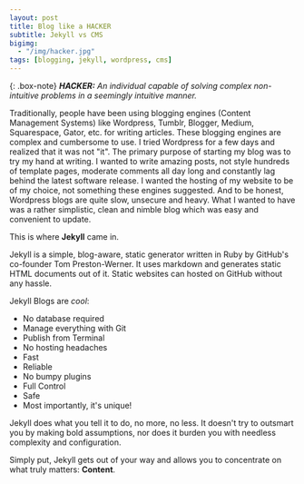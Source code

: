 ```yaml
---
layout: post
title: Blog like a HACKER
subtitle: Jekyll vs CMS
bigimg: 
  - "/img/hacker.jpg"
tags: [blogging, jekyll, wordpress, cms]
---
```


{: .box-note}
***HACKER:*** *An individual capable of solving complex non-intuitive problems in a seemingly intuitive manner.*

Traditionally, people have been using blogging engines (Content Management Systems) like Wordpress, Tumblr, Blogger, Medium, Squarespace, Gator, etc. for writing articles. These blogging engines are complex and cumbersome to use. I tried Wordpress for a few days and realized that it was not "it". The primary purpose of starting my blog was to try my hand at writing. I wanted to write amazing posts, not style hundreds of template pages, moderate comments all day long and constantly lag behind the latest software release. I wanted the hosting of my website to be of my choice, not something these engines suggested. And to be honest, Wordpress blogs are quite slow, unsecure and heavy. What I wanted to have was a rather simplistic, clean and nimble blog which was easy and convenient to update.

This is where **Jekyll** came in.

Jekyll is a simple, blog-aware, static generator written in Ruby by GitHub's co-founder Tom Preston-Werner. It uses markdown and generates static HTML documents out of it. Static websites can hosted on GitHub without any hassle.

Jekyll Blogs are *cool*:

- No database required
- Manage everything with Git
- Publish from Terminal
- No hosting headaches
- Fast
- Reliable
- No bumpy plugins
- Full Control
- Safe
- Most importantly, it's unique!

Jekyll does what you tell it to do, no more, no less. It doesn't try to outsmart you by making bold assumptions, nor does it burden you with needless complexity and configuration.

Simply put, Jekyll gets out of your way and allows you to concentrate on what truly matters: **Content**.
